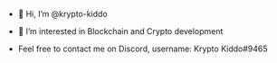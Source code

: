 - 👋 Hi, I’m @krypto-kiddo
- 👀 I’m interested in Blockchain and Crypto development


- Feel free to contact me on Discord, username: Krypto Kiddo#9465



